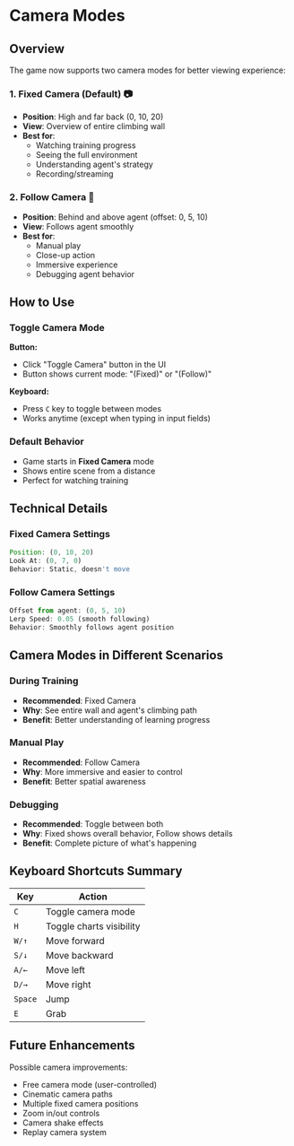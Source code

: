 # Camera Modes

## Overview

The game now supports two camera modes for better viewing experience:

### 1. Fixed Camera (Default) 📷
- **Position**: High and far back (0, 10, 20)
- **View**: Overview of entire climbing wall
- **Best for**: 
  - Watching training progress
  - Seeing the full environment
  - Understanding agent's strategy
  - Recording/streaming

### 2. Follow Camera 🎥
- **Position**: Behind and above agent (offset: 0, 5, 10)
- **View**: Follows agent smoothly
- **Best for**:
  - Manual play
  - Close-up action
  - Immersive experience
  - Debugging agent behavior

## How to Use

### Toggle Camera Mode

**Button:**
- Click "Toggle Camera" button in the UI
- Button shows current mode: "(Fixed)" or "(Follow)"

**Keyboard:**
- Press `C` key to toggle between modes
- Works anytime (except when typing in input fields)

### Default Behavior

- Game starts in **Fixed Camera** mode
- Shows entire scene from a distance
- Perfect for watching training

## Technical Details

### Fixed Camera Settings
```javascript
Position: (0, 10, 20)
Look At: (0, 7, 0)
Behavior: Static, doesn't move
```

### Follow Camera Settings
```javascript
Offset from agent: (0, 5, 10)
Lerp Speed: 0.05 (smooth following)
Behavior: Smoothly follows agent position
```

## Camera Modes in Different Scenarios

### During Training
- **Recommended**: Fixed Camera
- **Why**: See entire wall and agent's climbing path
- **Benefit**: Better understanding of learning progress

### Manual Play
- **Recommended**: Follow Camera
- **Why**: More immersive and easier to control
- **Benefit**: Better spatial awareness

### Debugging
- **Recommended**: Toggle between both
- **Why**: Fixed shows overall behavior, Follow shows details
- **Benefit**: Complete picture of what's happening

## Keyboard Shortcuts Summary

| Key | Action |
|-----|--------|
| `C` | Toggle camera mode |
| `H` | Toggle charts visibility |
| `W/↑` | Move forward |
| `S/↓` | Move backward |
| `A/←` | Move left |
| `D/→` | Move right |
| `Space` | Jump |
| `E` | Grab |

## Future Enhancements

Possible camera improvements:
- Free camera mode (user-controlled)
- Cinematic camera paths
- Multiple fixed camera positions
- Zoom in/out controls
- Camera shake effects
- Replay camera system
